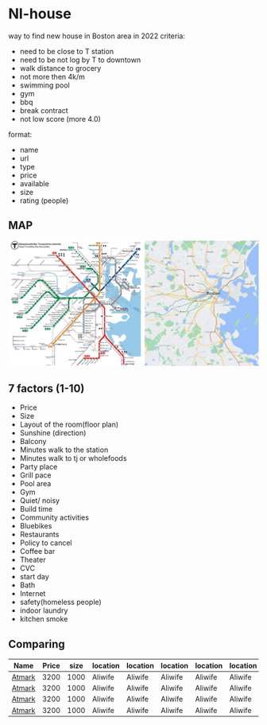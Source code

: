# NI-house
way to find new house in Boston area in 2022
criteria:
- need to be close to T station
- need to be not log by T to downtown
- walk distance to grocery
- not more then 4k/m
- swimming pool
- gym
- bbq
- break contract
- not low score (more 4.0)

format:

- name
- url
- type
- price
- available
- size
- rating (people)

## MAP

![sub_map_bos](https://github.com/smnikitin/NI-house/blob/main/map/sub_map_bos.JPG)



## 7 factors (1-10)

- Price 
- Size
- Layout of the room(floor plan)
- Sunshine (direction)
- Balcony
- Minutes walk to the station
- Minutes walk to tj or wholefoods
- Party place 
- Grill pace
- Pool area 
- Gym 
- Quiet/ noisy 
- Build time 
- Community activities 
- Bluebikes
- Restaurants 
- Policy to cancel 
- Coffee bar
- Theater 
- CVC
- start day
- Bath
- Internet
- safety(homeless people)
- indoor laundry
- kitchen smoke 


## Comparing


| Name | Price | size | location | location | location | location | location | location | location | 
| -----| ----- | ---- | -------- | -------- | -------- | -------- | -------- | -------- | -------- |
| [Atmark](http://dev.nodeca.com)   | 3200  | 1000 | Aliwife | Aliwife | Aliwife | Aliwife | Aliwife | Aliwife | Aliwife | 
| [Atmark](http://dev.nodeca.com)   | 3200  | 1000 | Aliwife | Aliwife | Aliwife | Aliwife | Aliwife | Aliwife | Aliwife | 
| [Atmark](http://dev.nodeca.com)   | 3200  | 1000 | Aliwife | Aliwife | Aliwife | Aliwife | Aliwife | Aliwife | Aliwife | 
| [Atmark](http://dev.nodeca.com)   | 3200  | 1000 | Aliwife | Aliwife | Aliwife | Aliwife | Aliwife | Aliwife | Aliwife | 
